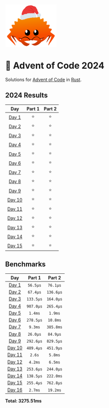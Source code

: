 <img src="./.assets/christmas_ferris.png" width="164">

# 🎄 Advent of Code 2024

Solutions for [Advent of Code](https://adventofcode.com/) in [Rust](https://www.rust-lang.org/).

<!--- advent_readme_stars table --->
## 2024 Results

| Day | Part 1 | Part 2 |
| :---: | :---: | :---: |
| [Day 1](https://adventofcode.com/2024/day/1) | ⭐ | ⭐ |
| [Day 2](https://adventofcode.com/2024/day/2) | ⭐ | ⭐ |
| [Day 3](https://adventofcode.com/2024/day/3) | ⭐ | ⭐ |
| [Day 4](https://adventofcode.com/2024/day/4) | ⭐ | ⭐ |
| [Day 5](https://adventofcode.com/2024/day/5) | ⭐ | ⭐ |
| [Day 6](https://adventofcode.com/2024/day/6) | ⭐ | ⭐ |
| [Day 7](https://adventofcode.com/2024/day/7) | ⭐ | ⭐ |
| [Day 8](https://adventofcode.com/2024/day/8) | ⭐ | ⭐ |
| [Day 9](https://adventofcode.com/2024/day/9) | ⭐ | ⭐ |
| [Day 10](https://adventofcode.com/2024/day/10) | ⭐ | ⭐ |
| [Day 11](https://adventofcode.com/2024/day/11) | ⭐ | ⭐ |
| [Day 12](https://adventofcode.com/2024/day/12) | ⭐ | ⭐ |
| [Day 13](https://adventofcode.com/2024/day/13) | ⭐ | ⭐ |
| [Day 14](https://adventofcode.com/2024/day/14) | ⭐ | ⭐ |
| [Day 15](https://adventofcode.com/2024/day/15) | ⭐ | ⭐ |
<!--- advent_readme_stars table --->

<!--- benchmarking table --->
## Benchmarks

| Day | Part 1 | Part 2 |
| :---: | :---: | :---:  |
| [Day 1](./src/bin/01.rs) | `56.5µs` | `76.1µs` |
| [Day 2](./src/bin/02.rs) | `67.4µs` | `136.6µs` |
| [Day 3](./src/bin/03.rs) | `133.5µs` | `164.0µs` |
| [Day 4](./src/bin/04.rs) | `907.0µs` | `265.4µs` |
| [Day 5](./src/bin/05.rs) | `1.4ms` | `1.9ms` |
| [Day 6](./src/bin/06.rs) | `278.5µs` | `10.8ms` |
| [Day 7](./src/bin/07.rs) | `9.3ms` | `385.8ms` |
| [Day 8](./src/bin/08.rs) | `26.0µs` | `84.9µs` |
| [Day 9](./src/bin/09.rs) | `292.6µs` | `829.5µs` |
| [Day 10](./src/bin/10.rs) | `489.4µs` | `451.9µs` |
| [Day 11](./src/bin/11.rs) | `2.6s` | `5.8ms` |
| [Day 12](./src/bin/12.rs) | `4.2ms` | `6.5ms` |
| [Day 13](./src/bin/13.rs) | `253.6µs` | `244.0µs` |
| [Day 14](./src/bin/14.rs) | `138.5µs` | `222.0ms` |
| [Day 15](./src/bin/15.rs) | `255.4µs` | `762.8µs` |
| [Day 16](./src/bin/16.rs) | `2.7ms` | `19.2ms` |

**Total: 3275.51ms**
<!--- benchmarking table --->
